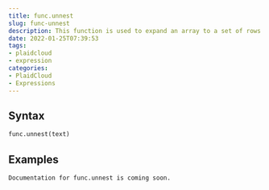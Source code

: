 ```yaml
---
title: func.unnest
slug: func-unnest
description: This function is used to expand an array to a set of rows
date: 2022-01-25T07:39:53
tags:
- plaidcloud
- expression
categories:
- PlaidCloud
- Expressions
---
```



## Syntax



```python
func.unnest(text)
```


## Examples



```
Documentation for func.unnest is coming soon.
```

